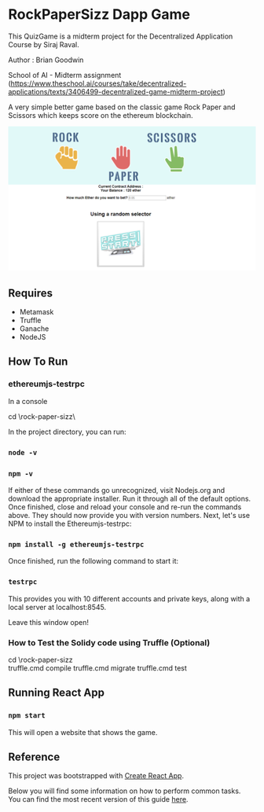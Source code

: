 # RockPaperSizz Dapp Game 

This QuizGame is a midterm project for the Decentralized Application Course by Siraj Raval.

Author : Brian Goodwin

School of AI - Midterm assignment (https://www.theschool.ai/courses/take/decentralized-applications/texts/3406499-decentralized-game-midterm-project)

A very simple better game based on the classic game Rock Paper and Scissors which keeps score on the ethereum blockchain.

![alt text](docs/rockPaperScissorsGame.png "Rock Paper Scissors")

## Requires 
- Metamask
- Truffle
- Ganache
- NodeJS

## How To Run

### ethereumjs-testrpc

In a console

cd \rock-paper-sizz\

In the project directory, you can run:

### `node -v`
### `npm -v`

If either of these commands go unrecognized, visit Nodejs.org and download the appropriate installer. Run it through all of the default options.
Once finished, close and reload your console and re-run the commands above. They should now provide you with version numbers.
Next, let's use NPM to install the Ethereumjs-testrpc:

### `npm install -g ethereumjs-testrpc`

Once finished, run the following command to start it:

### `testrpc`

This provides you with 10 different accounts and private keys, along with a local server at localhost:8545.

Leave this window open!

### How to Test the Solidy code using Truffle (Optional)

cd \rock-paper-sizz\
truffle.cmd compile
truffle.cmd migrate 
truffle.cmd test


## Running React App

### `npm start`
This will open a website that shows the game.

## Reference

This project was bootstrapped with [Create React App](https://github.com/facebookincubator/create-react-app).

Below you will find some information on how to perform common tasks.<br>
You can find the most recent version of this guide [here](https://github.com/facebookincubator/create-react-app/blob/master/packages/react-scripts/template/README.md).

